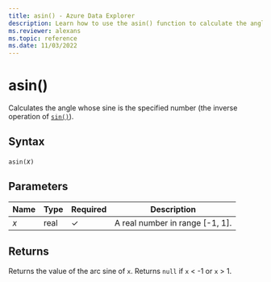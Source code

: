 ```yaml
---
title: asin() - Azure Data Explorer
description: Learn how to use the asin() function to calculate the angle from a sine input.
ms.reviewer: alexans
ms.topic: reference
ms.date: 11/03/2022
---
```

# asin()

Calculates the angle whose sine is the specified number (the inverse operation of [`sin()`](sinfunction.md)).

## Syntax

`asin(`*x*`)`

## Parameters

| Name | Type | Required | Description |
|--|--|--|--|
|*x* | real | &check;| A real number in range [-1, 1].|

## Returns

Returns the value of the arc sine of `x`. Returns `null` if `x` < -1 or `x` > 1.
